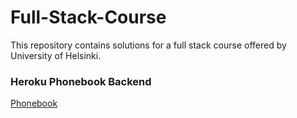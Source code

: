 # Full-Stack-Course

This repository contains solutions for a full stack course offered by University of Helsinki.

### Heroku Phonebook Backend

[Phonebook](https://still-sands-45205.herokuapp.com/)
